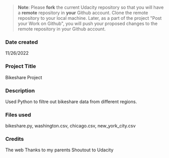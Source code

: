 >**Note**: Please **fork** the current Udacity repository so that you will have a **remote** repository in **your** Github account. Clone the remote repository to your local machine. Later, as a part of the project "Post your Work on Github", you will push your proposed changes to the remote repository in your Github account.

### Date created
11/26/2022  

### Project Title
Bikeshare Project

### Description
Used Python to filtre out bikeshare data from different regions.

### Files used
bikeshare.py, washington.csv, chicago.csv, new_york_city.csv

### Credits
The web
Thanks to my parents
Shoutout to Udacity

